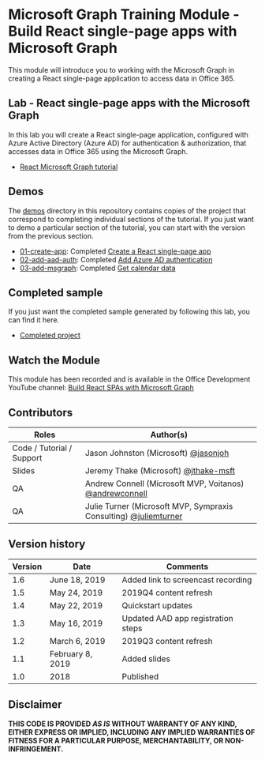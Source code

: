 # Microsoft Graph Training Module - Build React single-page apps with Microsoft Graph

This module will introduce you to working with the Microsoft Graph in creating a React single-page application to access data in Office 365.

## Lab - React single-page apps with the Microsoft Graph

In this lab you will create a React single-page application, configured with Azure Active Directory (Azure AD) for authentication & authorization, that accesses data in Office 365 using the Microsoft Graph.

- [React Microsoft Graph tutorial](https://docs.microsoft.com/graph/training/react-tutorial)

## Demos

The [demos](./demos) directory in this repository contains copies of the project that correspond to completing individual sections of the tutorial. If you just want to demo a particular section of the tutorial, you can start with the version from the previous section.

- [01-create-app](demos/01-create-app): Completed [Create a React single-page app](https://docs.microsoft.com/graph/training/react-tutorial?tutorial-step=1)
- [02-add-aad-auth](demos/02-add-aad-auth): Completed [Add Azure AD authentication](https://docs.microsoft.com/graph/training/react-tutorial?tutorial-step=3)
- [03-add-msgraph](demos/03-add-msgraph): Completed [Get calendar data](https://docs.microsoft.com/graph/training/react-tutorial?tutorial-step=4)

## Completed sample

If you just want the completed sample generated by following this lab, you can find it here.

- [Completed project](demos/03-add-msgraph)

## Watch the Module

This module has been recorded and is available in the Office Development YouTube channel: [Build React SPAs with Microsoft Graph](https://youtu.be/IghiKqly-HY)

## Contributors

|           Roles           |                                           Author(s)                                           |
| ------------------------- | --------------------------------------------------------------------------------------------- |
| Code / Tutorial / Support | Jason Johnston (Microsoft) [@jasonjoh](//github.com/jasonjoh)                                 |
| Slides                    | Jeremy Thake (Microsoft) [@jthake-msft](//github.com/jthake-msft)                             |
| QA                        | Andrew Connell (Microsoft MVP, Voitanos) [@andrewconnell](//github.com/andrewconnell)         |
| QA                        | Julie Turner (Microsoft MVP, Sympraxis Consulting) [@juliemturner](//github.com/juliemturner) |

## Version history

| Version |       Date       |              Comments              |
| ------- | ---------------- | ---------------------------------- |
| 1.6     | June 18, 2019    | Added link to screencast recording |
| 1.5     | May 24, 2019     | 2019Q4 content refresh             |
| 1.4     | May 22, 2019     | Quickstart updates                 |
| 1.3     | May 16, 2019     | Updated AAD app registration steps |
| 1.2     | March 6, 2019    | 2019Q3 content refresh             |
| 1.1     | February 8, 2019 | Added slides                       |
| 1.0     | 2018             | Published                          |

## Disclaimer

**THIS CODE IS PROVIDED *AS IS* WITHOUT WARRANTY OF ANY KIND, EITHER EXPRESS OR IMPLIED, INCLUDING ANY IMPLIED WARRANTIES OF FITNESS FOR A PARTICULAR PURPOSE, MERCHANTABILITY, OR NON-INFRINGEMENT.**
